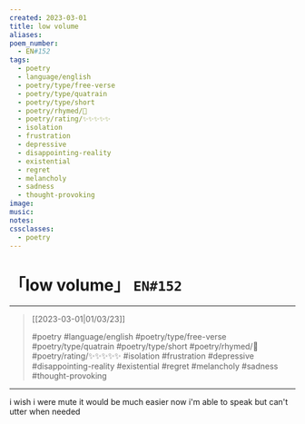 ```yaml
---
created: 2023-03-01
title: low volume
aliases:
poem_number:
  - EN#152
tags:
  - poetry
  - language/english
  - poetry/type/free-verse
  - poetry/type/quatrain
  - poetry/type/short
  - poetry/rhymed/🔴
  - poetry/rating/✨✨✨✨✨
  - isolation
  - frustration
  - depressive
  - disappointing-reality
  - existential
  - regret
  - melancholy
  - sadness
  - thought-provoking
image:
music:
notes:
cssclasses:
  - poetry
---
```

# 「low volume」 `EN#152`

---

> [[2023-03-01|01/03/23]]
> 
> #poetry 
> #language/english 
> #poetry/type/free-verse #poetry/type/quatrain #poetry/type/short 
> #poetry/rhymed/🔴 
> #poetry/rating/✨✨✨✨✨ 
> #isolation #frustration #depressive #disappointing-reality #existential #regret #melancholy #sadness #thought-provoking 

---

i wish i were mute
it would be much easier
now i'm able to speak
but can't utter when needed